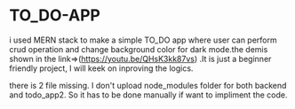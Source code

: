 # TO_DO-APP

i used MERN stack to make a simple TO_DO app where user can perform crud operation and change background color for dark mode.the demis shown in the link=>(https://youtu.be/QHsK3kk87vs) .It is just a beginner friendly project, I will keek on inproving the logics.

there is 2 file missing. I don't upload node_modules folder for both backend and todo_app2. So it has to be done manually if want to impliment the code. 
